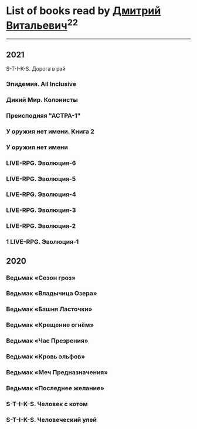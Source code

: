 # List of books read by [Дмитрий Витальевич](https://plus.google.com/u/0/116650782618177766821/)<sup>22</sup>
---

## 2021

S-T-I-K-S. Дорога в рай


### Эпидемия. All Inclusive


### Дикий Мир. Колонисты


### Преисподняя "АСТРА-1"


### У оружия нет имени. Книга 2


### У оружия нет имени


### LIVE-RPG. Эволюция-6


### LIVE-RPG. Эволюция-5


### LIVE-RPG. Эволюция-4


### LIVE-RPG. Эволюция-3


### LIVE-RPG. Эволюция-2


### 1 LIVE-RPG. Эволюция-1



## 2020

### Ведьмак  «Сезон гроз»


### Ведьмак «Владычица Озера»


### Ведьмак «Башня Ласточки»


### Ведьмак «Крещение огнём»


### Ведьмак «Час Презрения»


### Ведьмак «Кровь эльфов»


### Ведьмак «Меч Предназначения»


### Ведьмак «Последнее желание»


### S-T-I-K-S. Человек с котом


### S-T-I-K-S. Человеческий улей



